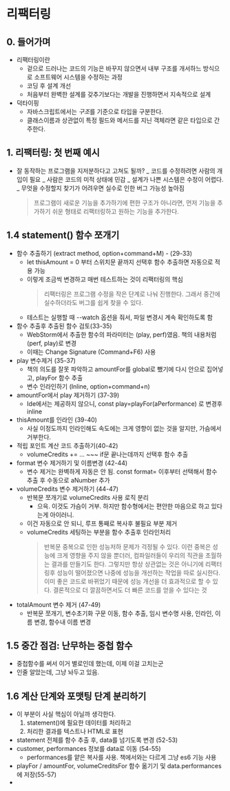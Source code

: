 # 리팩터링

## 0. 들어가며

- 리팩터링이란
  - 겉으로 드러나는 코드의 기능은 바꾸지 않으면서 내부 구조를 개서하느 방식으로 소프트웨어 시스템을 수정하는 과정
  - 코딩 후 설계 개선
  - 처음부터 완벽한 설계를 갖추기보다는 개발을 진행하면서 지속적으로 설계
- 덕타이핑
  - 자바스크립트에서는 *구조*를 기준으로 타입을 구분한다.
  - 클래스이름과 상관없이 특정 필드와 메서드를 지닌 객체라면 같은 타입으로 간주한다.

## 1. 리팩터링: 첫 번째 예시

- 잘 동작하는 프로그램을 지저분하다고 고쳐도 될까?
  _ 코드를 수정하려면 사람의 개입이 필요
  _ 사람은 코드의 미적 상태에 민감
  _ 설계가 나쁜 시스템은 수정이 어렵다.
  _ 무엇을 수정할지 찾기가 어려우면 실수로 인한 버그 가능성 높아짐
  > 프로그램이 새로운 기능을 추가하기에 편한 구조가 아니라면, 먼저 기능을 추가하기 쉬운 형태로 리팩터링하고 원하는 기능을 추가한다.

## 1.4 statement() 함수 쪼개기

- 함수 추출하기 (extract method, option+command+M) - (29-33)
  - let thisAmount = 0 부터 스위치문 끝까지 선택후 함수 추출하면 자동으로 적용 가능
  - 이렇게 조금씩 변경하고 매번 테스트하는 것이 리팩터링의 핵심
    > 리팩터링은 프로그램 수정을 작은 단계로 나눠 진행한다. 그래서 중간에 실수하더라도 버그를 쉽게 찾을 수 있다.
  - 테스트는 실행할 때 --watch 옵션을 줘서, 파일 변경시 계속 확인하도록 함
- 함수 추출후 추출된 함수 검토(33-35)
  - WebStorm에서 추출한 함수의 파라미터는 (play, perf)였음. 책의 내용처럼 (perf, play)로 변경
  - 이때는 Change Signature (Command+F6) 사용
- play 변수제거 (35-37)
  - 책의 의도를 잘못 파악하고 amountFor를 global로 뺐기에 다시 안으로 집어넣고, playFor 함수 추출
  - 변수 인라인하기 (Inline, option+command+n)
- amountFor에서 play 제거하기 (37-39)
  - Ide에서는 제공하지 않으니, const play=playFor(aPerformance) 로 변경후 inline
- thisAmount를 인라인 (39-40)
  - 사실 이정도까지 인라인해도 속도에는 크게 영향이 없는 것을 알지만, 가슴에서 거부한다.
- 적립 포인트 계산 코드 추출하기(40-42)
  - volumeCredits += ... ~~~ if문 끝나는데까지 선택후 함수 추출
- format 변수 제거하기 및 이름변경 (42-44)
  - 변수 제거는 완벽하게 자동은 안 됨. const format= 이후부터 선택해서 함수 추출 후 수동으로 aNumber 추가
- volumeCredits 변수 제거하기 (44-47)
  - 반복문 쪼개기로 volumeCredits 사용 로직 분리
    - 으윽. 이것도 가슴이 거부. 하지만 함수형에서는 편안한 마음으로 하고 있다는게 아이러니.
  - 이건 자동으로 안 되니, 루프 통째로 복사후 불필요 부분 제거
  - volumeCredits 세팅하는 부분을 함수 추출후 인라인처리
    > 반복문 중복으로 인한 성능저하 문제가 걱정될 수 있다.
    > 이런 중복은 성능에 크게 영향을 주지 않을 뿐더러, 컴파일러들이 우리의 직관을 초월하는 결과를 만들기도 한다.
    > 그렇지만 항상 상관없는 것은 아니기에 리팩터링후 성능이 떨어졌으면 나중에 성능을 개선하는 작업을 따로 실시한다.
    > 이미 좋은 코드로 바뀌었기 때문에 성능 개선을 더 효과적으로 할 수 있다.
    > 결론적으로 더 깔끔하면서도 더 빠른 코드를 얻을 수 있다는 것
- totalAmount 변수 제거 (47-49)
  - 반복문 쪼개기, 변수초기화 구문 이동, 함수 추출, 임시 변수명 사용, 인라인, 이름 변경, 함수내 이름 변경

## 1.5 중간 점검: 난무하는 중첩 함수

- 중첩함수를 써서 이거 별로인데 했는데, 이제 이걸 고치는군
- 인줄 알았는데, 그냥 놔두고 있음.

## 1.6 계산 단계와 포맷팅 단계 분리하기

- 이 부분이 사실 핵심이 아닐까 생각한다.
  1. statement()에 필요한 데이터를 처리하고
  2. 처리한 결과를 텍스트나 HTML로 표현
- statement 전체를 함수 추출 후, data를 넘기도록 변경 (52-53)
- customer, performances 정보를 data로 이동 (54-55)
  - performances를 얕은 복사를 사용. 책에서와는 다르게 그냥 es6 기능 사용
- playFor / amountFor, volumeCreditsFor 함수 옮기기 및 data.performances에 저장(55-57)
- 